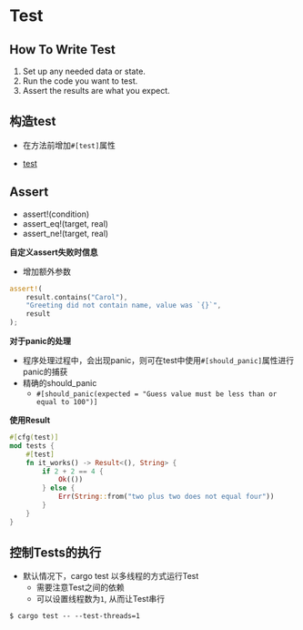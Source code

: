 # Test

## How To Write Test

1. Set up any needed data or state.
2. Run the code you want to test.
3. Assert the results are what you expect.


## 构造test

- 在方法前增加`#[test]`属性

- [test](https://doc.rust-lang.org/book/ch11-01-writing-tests.html)

## Assert

- assert!(condition)
- assert_eq!(target, real)
- assert_ne!(target, real)

**自定义assert失败时信息**

- 增加额外参数

```rust
assert!(
    result.contains("Carol"),
    "Greeting did not contain name, value was `{}`",
    result
);
```

**对于panic的处理**

- 程序处理过程中，会出现panic，则可在test中使用`#[should_panic]`属性进行panic的捕获
- 精确的should_panic
  - `#[should_panic(expected = "Guess value must be less than or equal to 100")]`

**使用Result**

```rust
#[cfg(test)]
mod tests {
    #[test]
    fn it_works() -> Result<(), String> {
        if 2 + 2 == 4 {
            Ok(())
        } else {
            Err(String::from("two plus two does not equal four"))
        }
    }
}
```

## 控制Tests的执行

- 默认情况下，cargo test 以多线程的方式运行Test
  - 需要注意Test之间的依赖
  - 可以设置线程数为`1`, 从而让Test串行

```shell
$ cargo test -- --test-threads=1
```
